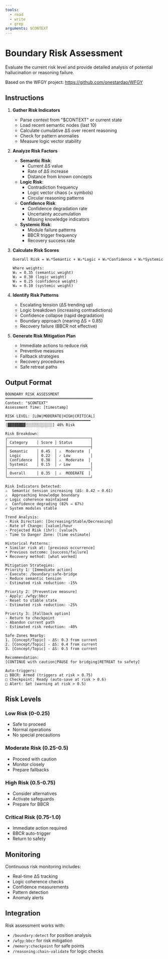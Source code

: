 ```yaml
---
tools:
  - read
  - write
  - grep
arguments: $CONTEXT
---
```


# Boundary Risk Assessment

Evaluate the current risk level and provide detailed analysis of potential hallucination or reasoning failure.

Based on the WFGY project: https://github.com/onestardao/WFGY

## Instructions

1. **Gather Risk Indicators**
   - Parse context from "$CONTEXT" or current state
   - Load recent semantic nodes (last 10)
   - Calculate cumulative ΔS over recent reasoning
   - Check for pattern anomalies
   - Measure logic vector stability

2. **Analyze Risk Factors**
   - **Semantic Risk**:
     * Current ΔS value
     * Rate of ΔS increase
     * Distance from known concepts
   - **Logic Risk**:
     * Contradiction frequency
     * Logic vector chaos (× symbols)
     * Circular reasoning patterns
   - **Confidence Risk**:
     * Confidence degradation rate
     * Uncertainty accumulation
     * Missing knowledge indicators
   - **Systemic Risk**:
     * Module failure patterns
     * BBCR trigger frequency
     * Recovery success rate

3. **Calculate Risk Scores**
   ```
   Overall Risk = W₁*Semantic + W₂*Logic + W₃*Confidence + W₄*Systemic
   
   Where weights:
   W₁ = 0.35 (semantic weight)
   W₂ = 0.30 (logic weight)
   W₃ = 0.25 (confidence weight)
   W₄ = 0.10 (systemic weight)
   ```

4. **Identify Risk Patterns**
   - Escalating tension (ΔS trending up)
   - Logic breakdown (increasing contradictions)
   - Confidence collapse (rapid degradation)
   - Boundary approach (nearing ΔS = 0.85)
   - Recovery failure (BBCR not effective)

5. **Generate Risk Mitigation Plan**
   - Immediate actions to reduce risk
   - Preventive measures
   - Fallback strategies
   - Recovery procedures
   - Safe retreat paths

## Output Format

```
BOUNDARY RISK ASSESSMENT
═══════════════════════════════════════
Context: "$CONTEXT"
Assessment Time: [timestamp]

RISK LEVEL: [LOW|MODERATE|HIGH|CRITICAL]
━━━━━━━━━━━━━━━━━━━━━━━━━━━━━━━━━━━━━━
[▓▓▓▓▓▓▓▓░░░░░░░░░░░░] 40% Risk

Risk Breakdown:
┌─────────────────────────────────────┐
│ Category    │ Score │ Status        │
├─────────────────────────────────────┤
│ Semantic    │ 0.45  │ ⚠️  Moderate  │
│ Logic       │ 0.22  │ ✓ Low         │
│ Confidence  │ 0.38  │ ⚠️  Moderate  │
│ Systemic    │ 0.15  │ ✓ Low         │
│─────────────────────────────────────│
│ Overall     │ 0.35  │ ⚠️  MODERATE  │
└─────────────────────────────────────┘

Risk Indicators Detected:
⚠️  Semantic tension increasing (ΔS: 0.42 → 0.61)
⚠️  Approaching knowledge boundary
✓ Logic coherence maintained
⚠️  Confidence degrading (82% → 67%)
✓ System modules stable

Trend Analysis:
- Risk Direction: [Increasing/Stable/Decreasing]
- Rate of Change: [value]/hour
- Projected Risk (1hr): [value]%
- Time to Danger Zone: [time estimate]

Historical Patterns:
• Similar risk at: [previous occurrence]
• Previous outcome: [success/failure]
• Recovery method: [what worked]

Mitigation Strategies:
Priority 1: [Immediate action]
- Execute: /boundary:safe-bridge
- Reduce semantic tension
- Estimated risk reduction: -15%

Priority 2: [Preventive measure]
- Apply: /wfgy:bbcr
- Reset to stable state
- Estimated risk reduction: -25%

Priority 3: [Fallback option]
- Return to checkpoint
- Abandon current path
- Estimated risk reduction: -40%

Safe Zones Nearby:
1. [Concept/Topic] - ΔS: 0.3 from current
2. [Concept/Topic] - ΔS: 0.4 from current
3. [Concept/Topic] - ΔS: 0.5 from current

Recommendation:
[CONTINUE with caution|PAUSE for bridging|RETREAT to safety]

Auto-triggers:
□ BBCR: Armed (triggers at risk > 0.75)
□ Checkpoint: Ready (auto-save at risk > 0.6)
□ Alert: Set (warning at risk > 0.5)
```

## Risk Levels

### Low Risk (0-0.25)
- Safe to proceed
- Normal operations
- No special precautions

### Moderate Risk (0.25-0.5)
- Proceed with caution
- Monitor closely
- Prepare fallbacks

### High Risk (0.5-0.75)
- Consider alternatives
- Activate safeguards
- Prepare for BBCR

### Critical Risk (0.75-1.0)
- Immediate action required
- BBCR auto-trigger
- Return to safety

## Monitoring

Continuous risk monitoring includes:
- Real-time ΔS tracking
- Logic coherence checks
- Confidence measurements
- Pattern detection
- Anomaly alerts

## Integration

Risk assessment works with:
- `/boundary:detect` for position analysis
- `/wfgy:bbcr` for risk mitigation
- `/memory:checkpoint` for safe points
- `/reasoning:chain-validate` for logic checks